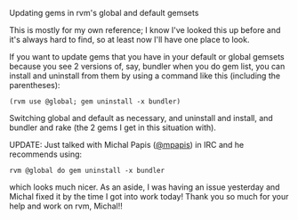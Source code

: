 Updating gems in rvm's global and default gemsets

This is mostly for my own reference; I know I've looked this up before and it's always hard to find, so at least now I'll have one place to look.

If you want to update gems that you have in your default or global gemsets because you see 2 versions of, say, bundler when you do gem list, you can install and uninstall from them by using a command like this (including the parentheses):

<code>(rvm use @global; gem uninstall -x bundler)</code>

Switching global and default as necessary, and uninstall and install, and bundler and rake (the 2 gems I get in this situation with).

UPDATE: Just talked with Michal Papis (<a href="https://twitter.com/#!/mpapis">@mpapis</a>) in IRC and he recommends using:

<code>rvm @global do gem uninstall -x bundler</code>

which looks much nicer. As an aside, I was having an issue yesterday and Michal fixed it by the time I got into work today! Thank you so much for your help and work on rvm, Michal!!